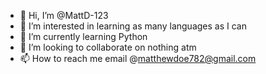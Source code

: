 - 👋 Hi, I’m @MattD-123
- 👀 I’m interested in learning as many languages as I can
- 🌱 I’m currently learning Python
- 💞️ I’m looking to collaborate on nothing atm
- 📫 How to reach me email @matthewdoe782@gmail.com 
<!---
MattD-123/MattD-123 is a ✨ special ✨ repository because its `README.md` (this file) appears on your GitHub profile.
You can click the Preview link to take a look at your changes.
--->
